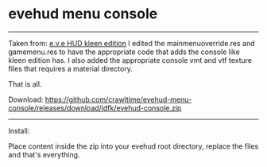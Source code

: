# evehud menu console

---

Taken from: [e.v.e HUD kleen edition](https://gamebanana.com/mods/293211)
I edited the mainmenuoverride.res and gamemenu.res to have the appropriate code that adds the console like kleen edition has. I also added the appropriate console vmt and vtf texture files that requires a material directory.

That is all.

Download: https://github.com/crawltime/evehud-menu-console/releases/download/idfk/evehud-console.zip

---

Install:

Place content inside the zip into your evehud root directory, replace the files and that's everything.
